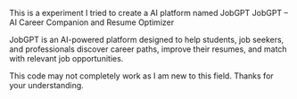 This is a experiment I tried to create a AI platform named JobGPT JobGPT – AI Career Companion and Resume Optimizer

JobGPT is an AI-powered platform designed to help students, job seekers, and professionals discover career paths, improve their resumes, and match with relevant job opportunities.

This code may not completely work as I am new to this field. Thanks for your understanding.
